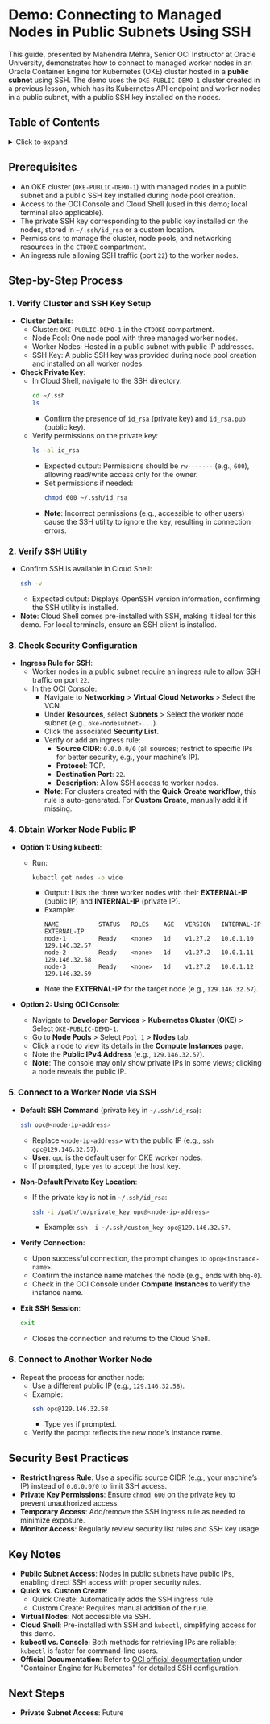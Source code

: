 # **Demo: Connecting to Managed Nodes in Public Subnets Using SSH**

This guide, presented by Mahendra Mehra, Senior OCI Instructor at Oracle University, demonstrates how to connect to managed worker nodes in an Oracle Container Engine for Kubernetes (OKE) cluster hosted in a **public subnet** using SSH. The demo uses the `OKE-PUBLIC-DEMO-1` cluster created in a previous lesson, which has its Kubernetes API endpoint and worker nodes in a public subnet, with a public SSH key installed on the nodes.

## Table of Contents

<details>
<summary>Click to expand</summary>

- [**Demo: Connecting to Managed Nodes in Public Subnets Using SSH**](#demo-connecting-to-managed-nodes-in-public-subnets-using-ssh)
  - [Table of Contents](#table-of-contents)
  - [Prerequisites](#prerequisites)
  - [Step-by-Step Process](#step-by-step-process)
    - [1. Verify Cluster and SSH Key Setup](#1-verify-cluster-and-ssh-key-setup)
    - [2. Verify SSH Utility](#2-verify-ssh-utility)
    - [3. Check Security Configuration](#3-check-security-configuration)
    - [4. Obtain Worker Node Public IP](#4-obtain-worker-node-public-ip)
    - [5. Connect to a Worker Node via SSH](#5-connect-to-a-worker-node-via-ssh)
    - [6. Connect to Another Worker Node](#6-connect-to-another-worker-node)
  - [Security Best Practices](#security-best-practices)
  - [Key Notes](#key-notes)
  - [Next Steps](#next-steps)

</details>

## Prerequisites
- An OKE cluster (`OKE-PUBLIC-DEMO-1`) with managed nodes in a public subnet and a public SSH key installed during node pool creation.
- Access to the OCI Console and Cloud Shell (used in this demo; local terminal also applicable).
- The private SSH key corresponding to the public key installed on the nodes, stored in `~/.ssh/id_rsa` or a custom location.
- Permissions to manage the cluster, node pools, and networking resources in the `CTDOKE` compartment.
- An ingress rule allowing SSH traffic (port `22`) to the worker nodes.

## Step-by-Step Process

### 1. Verify Cluster and SSH Key Setup
- **Cluster Details**:
  - Cluster: `OKE-PUBLIC-DEMO-1` in the `CTDOKE` compartment.
  - Node Pool: One node pool with three managed worker nodes.
  - Worker Nodes: Hosted in a public subnet with public IP addresses.
  - SSH Key: A public SSH key was provided during node pool creation and installed on all worker nodes.
- **Check Private Key**:
  - In Cloud Shell, navigate to the SSH directory:
    ```bash
    cd ~/.ssh
    ls
    ```
    - Confirm the presence of `id_rsa` (private key) and `id_rsa.pub` (public key).
  - Verify permissions on the private key:
    ```bash
    ls -al id_rsa
    ```
    - Expected output: Permissions should be `rw-------` (e.g., `600`), allowing read/write access only for the owner.
    - Set permissions if needed:
      ```bash
      chmod 600 ~/.ssh/id_rsa
      ```
    - **Note**: Incorrect permissions (e.g., accessible to other users) cause the SSH utility to ignore the key, resulting in connection errors.

### 2. Verify SSH Utility
- Confirm SSH is available in Cloud Shell:
  ```bash
  ssh -v
  ```
  - Expected output: Displays OpenSSH version information, confirming the SSH utility is installed.
- **Note**: Cloud Shell comes pre-installed with SSH, making it ideal for this demo. For local terminals, ensure an SSH client is installed.

### 3. Check Security Configuration
- **Ingress Rule for SSH**:
  - Worker nodes in a public subnet require an ingress rule to allow SSH traffic on port `22`.
  - In the OCI Console:
    - Navigate to **Networking** > **Virtual Cloud Networks** > Select the VCN.
    - Under **Resources**, select **Subnets** > Select the worker node subnet (e.g., `oke-nodesubnet-...`).
    - Click the associated **Security List**.
    - Verify or add an ingress rule:
      - **Source CIDR**: `0.0.0.0/0` (all sources; restrict to specific IPs for better security, e.g., your machine’s IP).
      - **Protocol**: TCP.
      - **Destination Port**: `22`.
      - **Description**: Allow SSH access to worker nodes.
    - **Note**: For clusters created with the **Quick Create workflow**, this rule is auto-generated. For **Custom Create**, manually add it if missing.

### 4. Obtain Worker Node Public IP
- **Option 1: Using kubectl**:
  - Run:
    ```bash
    kubectl get nodes -o wide
    ```
    - Output: Lists the three worker nodes with their **EXTERNAL-IP** (public IP) and **INTERNAL-IP** (private IP).
    - Example:
      ```
      NAME           STATUS   ROLES    AGE   VERSION   INTERNAL-IP   EXTERNAL-IP
      node-1         Ready    <none>   1d    v1.27.2   10.0.1.10     129.146.32.57
      node-2         Ready    <none>   1d    v1.27.2   10.0.1.11     129.146.32.58
      node-3         Ready    <none>   1d    v1.27.2   10.0.1.12     129.146.32.59
      ```
    - Note the **EXTERNAL-IP** for the target node (e.g., `129.146.32.57`).

- **Option 2: Using OCI Console**:
  - Navigate to **Developer Services** > **Kubernetes Cluster (OKE)** > Select `OKE-PUBLIC-DEMO-1`.
  - Go to **Node Pools** > Select `Pool 1` > **Nodes** tab.
  - Click a node to view its details in the **Compute Instances** page.
  - Note the **Public IPv4 Address** (e.g., `129.146.32.57`).
  - **Note**: The console may only show private IPs in some views; clicking a node reveals the public IP.

### 5. Connect to a Worker Node via SSH
- **Default SSH Command** (private key in `~/.ssh/id_rsa`):
  ```bash
  ssh opc@<node-ip-address>
  ```
  - Replace `<node-ip-address>` with the public IP (e.g., `ssh opc@129.146.32.57`).
  - **User**: `opc` is the default user for OKE worker nodes.
  - If prompted, type `yes` to accept the host key.

- **Non-Default Private Key Location**:
  - If the private key is not in `~/.ssh/id_rsa`:
    ```bash
    ssh -i /path/to/private_key opc@<node-ip-address>
    ```
    - Example: `ssh -i ~/.ssh/custom_key opc@129.146.32.57`.

- **Verify Connection**:
  - Upon successful connection, the prompt changes to `opc@<instance-name>`.
  - Confirm the instance name matches the node (e.g., ends with `bhq-0`).
  - Check in the OCI Console under **Compute Instances** to verify the instance name.

- **Exit SSH Session**:
  ```bash
  exit
  ```
  - Closes the connection and returns to the Cloud Shell.

### 6. Connect to Another Worker Node
- Repeat the process for another node:
  - Use a different public IP (e.g., `129.146.32.58`).
  - Example:
    ```bash
    ssh opc@129.146.32.58
    ```
    - Type `yes` if prompted.
  - Verify the prompt reflects the new node’s instance name.

## Security Best Practices
- **Restrict Ingress Rule**: Use a specific source CIDR (e.g., your machine’s IP) instead of `0.0.0.0/0` to limit SSH access.
- **Private Key Permissions**: Ensure `chmod 600` on the private key to prevent unauthorized access.
- **Temporary Access**: Add/remove the SSH ingress rule as needed to minimize exposure.
- **Monitor Access**: Regularly review security list rules and SSH key usage.

## Key Notes
- **Public Subnet Access**: Nodes in public subnets have public IPs, enabling direct SSH access with proper security rules.
- **Quick vs. Custom Create**:
  - Quick Create: Automatically adds the SSH ingress rule.
  - Custom Create: Requires manual addition of the rule.
- **Virtual Nodes**: Not accessible via SSH.
- **Cloud Shell**: Pre-installed with SSH and `kubectl`, simplifying access for this demo.
- **kubectl vs. Console**: Both methods for retrieving IPs are reliable; `kubectl` is faster for command-line users.
- **Official Documentation**: Refer to [OCI official documentation](https://docs.oracle.com) under "Container Engine for Kubernetes" for detailed SSH configuration.

## Next Steps
- **Private Subnet Access**: Future